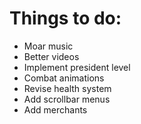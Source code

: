 # Things to do:
- Moar music
- Better videos
- Implement president level
- Combat animations
- Revise health system
- Add scrollbar menus
- Add merchants